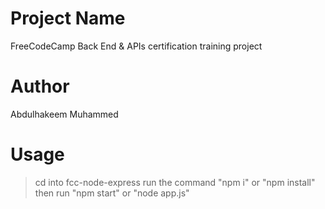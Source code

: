 # Project Name
FreeCodeCamp Back End & APIs certification training project

# Author
Abdulhakeem Muhammed


# Usage
> cd into fcc-node-express
> run the command "npm i" or "npm install"
> then run "npm start" or "node app.js"

